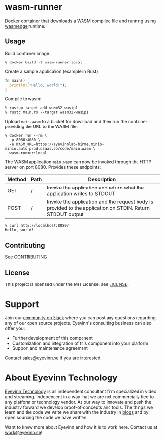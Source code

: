 # wasm-runner

Docker container that downloads a WASM compiled file and running using [wasmedge](https://github.com/WasmEdge/WasmEdge) runtime.

## Usage

Build container image:

```
% docker build -t wasm-runner:local .
```

Create a sample application (example in Rust)

```rust
fn main() {
  println!("Hello, world!");
}
```

Compile to wasm:

```
% rustup target add wasm32-wasip1
% rustc main.rs --target wasm32-wasip1
```

Upload `main.wasm` to a bucket for download and then run the container providing the URL to the WASM file:

```
% docker run --rm \
  -p 8080:8080 \
  -e WASM_URL=https://eyevinnlab-birme.minio-minio.auto.prod.osaas.io/code/main.wasm \
  wasm-runner:local
```

The WASM application `main.wasm` can now be invoked through the HTTP server on port 8080. Provides these endpoints:

| Method | Path | Description |
| ------ | ---- | ----------- |
| GET    | /    | Invoke the application and return what the application writes to STDOUT |
| POST   | /    | Invoke the application and the request body is provided to the application on STDIN. Return STDOUT output |

```
% curl http://localhost:8080/
Hello, world!
```

## Contributing

See [CONTRIBUTING](CONTRIBUTING.md)

## License

This project is licensed under the MIT License, see [LICENSE](LICENSE).

# Support

Join our [community on Slack](http://slack.streamingtech.se) where you can post any questions regarding any of our open source projects. Eyevinn's consulting business can also offer you:

- Further development of this component
- Customization and integration of this component into your platform
- Support and maintenance agreement

Contact [sales@eyevinn.se](mailto:sales@eyevinn.se) if you are interested.

# About Eyevinn Technology

[Eyevinn Technology](https://www.eyevinntechnology.se) is an independent consultant firm specialized in video and streaming. Independent in a way that we are not commercially tied to any platform or technology vendor. As our way to innovate and push the industry forward we develop proof-of-concepts and tools. The things we learn and the code we write we share with the industry in [blogs](https://dev.to/video) and by open sourcing the code we have written.

Want to know more about Eyevinn and how it is to work here. Contact us at work@eyevinn.se!
